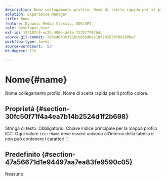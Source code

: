 ```yaml
---
description: Nome collegamento profilo. Nome di scelta rapida per il profilo colore.
solution: Experience Manager
title: Nome
feature: Dynamic Media Classic, SDK/API
role: Developer,User
exl-id: 197197c9-ac2b-406e-ae1e-722577767bdc
source-git-commit: 206e4643e3926cb85b4be2189743578f88180be7
workflow-type: tm+mt
source-wordcount: '53'
ht-degree: 11%

---
```


# Nome{#name}

Nome collegamento profilo. Nome di scelta rapida per il profilo colore.

## Proprietà {#section-30fc50f71f4a4ea7b14b2524d1f2b698}

Stringa di testo. Obbligatorio. Chiave indice principale per la mappa profilo ICC. Ogni valore `icc::Name` deve essere univoco all’interno della tabella e non può contenere i caratteri &#39;,&#39;.

## Predefinito {#section-47a56671d1e94497aa7ea83fe9590c05}

Nessuno.

